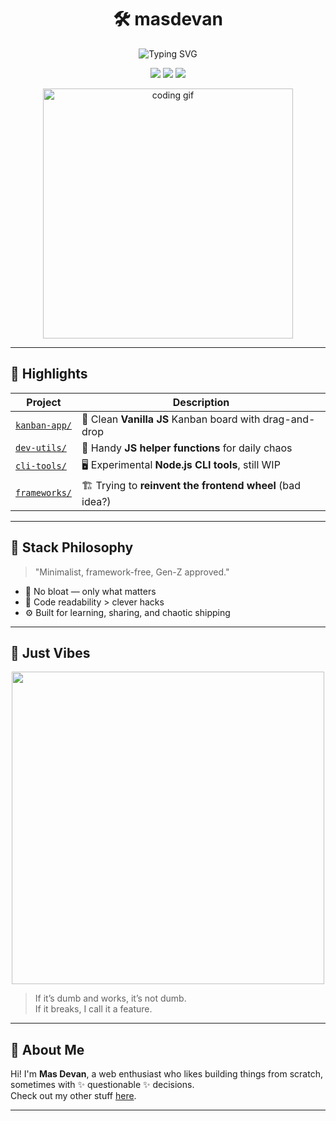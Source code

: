 <h1 align="center">
  🛠️ masdevan
</h1>

<p align="center">
  <img src="https://readme-typing-svg.herokuapp.com?font=Fira+Code&pause=1000&color=F97316&center=true&vCenter=true&width=435&lines=Welcome+to+my+Dev+Toolkit!;Built+with+love%2C+bugs%2C+and+too+much+coffee" alt="Typing SVG" />
</p>

<p align="center">
  <img src="https://img.shields.io/badge/Made%20With-Vanilla%20JS-%23facc15?style=for-the-badge&logo=javascript&logoColor=black"/>
  <img src="https://img.shields.io/badge/Coffee%20Level-Over%209000%20☕-%23b45309?style=for-the-badge"/>
  <img src="https://img.shields.io/badge/Framework-Free-%23734bd2?style=for-the-badge"/>
</p>

<p align="center">
  <img src="https://media.giphy.com/media/26xBukh1Sh5QYaFIs/giphy.gif" width="400" alt="coding gif"/>
</p>

---

## 🌟 Highlights

| Project | Description |
|--------|-------------|
| [`kanban-app/`](./kanban-app) | 🧩 Clean **Vanilla JS** Kanban board with drag-and-drop |
| [`dev-utils/`](./dev-utils) | 🔧 Handy **JS helper functions** for daily chaos |
| [`cli-tools/`](./cli-tools) | 🖥️ Experimental **Node.js CLI tools**, still WIP |
| [`frameworks/`](./frameworks) | 🏗️ Trying to **reinvent the frontend wheel** (bad idea?) |

---

## 🧰 Stack Philosophy

> "Minimalist, framework-free, Gen-Z approved."

- 🧼 No bloat — only what matters
- 📖 Code readability > clever hacks
- ⚙️ Built for learning, sharing, and chaotic shipping

---

## 🎨 Just Vibes

<p align="center">
  <img src="https://user-images.githubusercontent.com/329690/137608858-8ef34f41-e1ae-4ed0-9efb-ff65f1c2413e.gif" width="500" />
</p>

> If it’s dumb and works, it’s not dumb.  
> If it breaks, I call it a feature.

---

## 🚀 About Me

Hi! I'm **Mas Devan**, a web enthusiast who likes building things from scratch, sometimes with ✨ questionable ✨ decisions.  
Check out my other stuff [here](https://github.com/masdevan).

---
